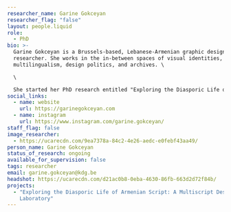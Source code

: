 ```yaml
---
researcher_name: Garine Gokceyan
researcher_flag: "false"
layout: people.liquid
role:
  - PhD
bio: >-
  Garine Gokceyan is a Brussels-based, Lebanese-Armenian graphic designer and
  researcher. She works in the in-between spaces of visual identities,
  multilingualism, design politics, and archives. \

  \

  She started her PhD research entitled "Exploring the Diasporic Life of Armenian Script: a multiscript design laboratory" in 2023 where she investigates the struggles and sensitivities of working with underrepresented scripts, focusing on the Armenian script in the context of the endangered Western Armenian language.
social_links:
  - name: website
    url: https://garinegokceyan.com
  - name: instagram
    url: https://www.instagram.com/garine.gokceyan/
staff_flag: false
image_researcher:
  - https://ucarecdn.com/9ea7378a-84c2-4e26-aedc-e0febf43aa49/
person_name: Garine Gokceyan
status_of_research: ongoing
available_for_supervision: false
tags: researcher
email: garine.gokceyan@kdg.be
headshot: https://ucarecdn.com/d21ac0b8-0eba-4630-86fb-663d2d72f84b/
projects:
  - "Exploring the Diasporic Life of Armenian Script: A Multiscript Design
    Laboratory"
---
```

